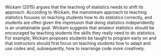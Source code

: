 Wickam (2015) argues that the teaching of statistics needs to shift its approach.
According to Wickam, the mainstream approach to teaching statistics focuses on teaching students how to do statistics correctly, and students are often given the impression that doing statistics independently is an unattainable goal. 
Wickam suggests that amateur statistics should be encouraged by teaching students the skills they really need to do statistics. 
For example, Wickam proposes students be taught to program early on and that instructors should first focus on teaching students how to adapt and use codes and, subsequently, how to rearrange code more creatively.
